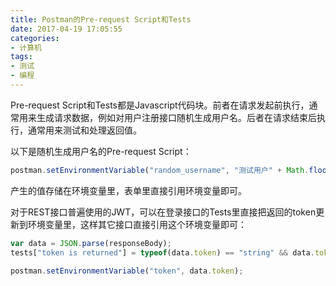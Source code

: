 ```yaml
---
title: Postman的Pre-request Script和Tests
date: 2017-04-19 17:05:55
categories:
- 计算机
tags:
- 测试
- 编程
---
```

Pre-request Script和Tests都是Javascript代码块。前者在请求发起前执行，通常用来生成请求数据，例如对用户注册接口随机生成用户名。后者在请求结束后执行，通常用来测试和处理返回值。

以下是随机生成用户名的Pre-request Script：
```javascript
postman.setEnvironmentVariable("random_username", "测试用户" + Math.floor(Math.random()*1000000));
```

产生的值存储在环境变量里，表单里直接引用环境变量即可。

对于REST接口普遍使用的JWT，可以在登录接口的Tests里直接把返回的token更新到环境变量里，这样其它接口直接引用这个环境变量即可：
```javascript
var data = JSON.parse(responseBody);
tests["token is returned"] = typeof(data.token) == "string" && data.token.length > 0

postman.setEnvironmentVariable("token", data.token);
```

